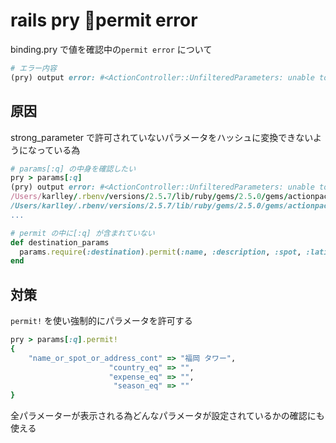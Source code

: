 # rails pry permit error

binding.pry で値を確認中の`permit error` について

```Ruby
# エラー内容
(pry) output error: #<ActionController::UnfilteredParameters: unable to convert unpermitted parameters to hash>
```

## 原因

strong_parameter で許可されていないパラメータをハッシュに変換できないようになっている為

```Ruby
# params[:q] の中身を確認したい
pry > params[:q]
(pry) output error: #<ActionController::UnfilteredParameters: unable to convert unpermitted parameters to hash>
/Users/karlley/.rbenv/versions/2.5.7/lib/ruby/gems/2.5.0/gems/actionpack-5.2.3/lib/action_controller/metal/strong_parameters.rb:266:in `to_h'
/Users/karlley/.rbenv/versions/2.5.7/lib/ruby/gems/2.5.0/gems/actionpack-5.2.3/lib/action_controller/metal/strong_parameters.rb:283:in `to_hash'
...
```

```Ruby
# permit の中に[:q] が含まれていない
def destination_params
  params.require(:destination).permit(:name, :description, :spot, :latitude, :longitude, :address, :country, :picture, :season, :experience, :airline, :food).merge(expense: params[:destination][:expense].to_i)
end
```

## 対策

`permit!` を使い強制的にパラメータを許可する

```Ruby
pry > params[:q].permit!
{
    "name_or_spot_or_address_cont" => "福岡 タワー",
                      "country_eq" => "",
                      "expense_eq" => "",
                       "season_eq" => ""
}
```

全パラメーターが表示される為どんなパラメータが設定されているかの確認にも使える
